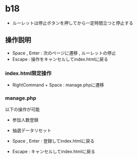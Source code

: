 # b18
* ルーレットは停止ボタンを押してから一定時間立つと停止する
## 操作説明
* Space , Enter : 次のページに遷移 , ルーレットの停止
* Escape : 操作をキャンセルしてindex.htmlに戻る

### index.html限定操作
* RightCommand + Space : manage.phpに遷移

### manage.php
以下の操作が可能
* 参加人数登録
* 抽選データリセット

* Space , Enter : 登録してindex.htmlに戻る
* Escape : キャンセルしてindex.htmlに戻る
